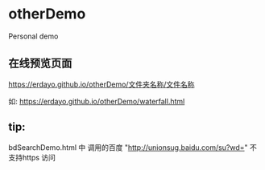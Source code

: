 # otherDemo
Personal demo
 
## 在线预览页面 ##
https://erdayo.github.io/otherDemo/文件夹名称/文件名称  

如: https://erdayo.github.io/otherDemo/waterfall.html
 
## tip: ## 
bdSearchDemo.html 中 调用的百度 "http://unionsug.baidu.com/su?wd=" 不支持https 访问
 
